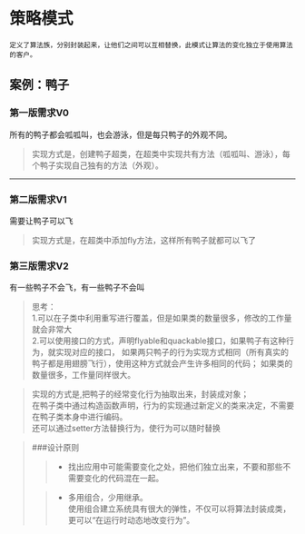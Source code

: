 # 策略模式
    定义了算法族，分别封装起来，让他们之间可以互相替换，此模式让算法的变化独立于使用算法的客户。
## 案例：鸭子

### 第一版需求V0

所有的鸭子都会呱呱叫，也会游泳，但是每只鸭子的外观不同。
> 实现方式是，创建鸭子超类，在超类中实现共有方法（呱呱叫、游泳），每个鸭子实现自己独有的方法（外观）。

---

### 第二版需求V1

需要让鸭子可以飞
> 实现方式是，在超类中添加fly方法，这样所有鸭子就都可以飞了

### 第三版需求V2

有一些鸭子不会飞，有一些鸭子不会叫
> 思考：  
> 1.可以在子类中利用重写进行覆盖，但是如果类的数量很多，修改的工作量就会非常大  
> 2.可以使用接口的方式，声明flyable和quackable接口，如果鸭子有这种行为，就实现对应的接口，
> 如果两只鸭子的行为实现方式相同（所有真实的鸭子都是用翅膀飞行），使用这种方式就会产生许多相同的代码；
> 如果类的数量很多，工作量同样很大。

> 实现的方式是,把鸭子的经常变化行为抽取出来，封装成对象；  
> 在鸭子类中通过构造函数声明，行为的实现通过新定义的类来决定，不需要在鸭子类本身中进行编码。  
> 还可以通过setter方法替换行为，使行为可以随时替换

>###设计原则
>>- 找出应用中可能需要变化之处，把他们独立出来，不要和那些不需要变化的代码混在一起。  
> 
>>- 多用组合，少用继承。  
>>使用组合建立系统具有很大的弹性，不仅可以将算法封装成类，更可以“在运行时动态地改变行为”。
